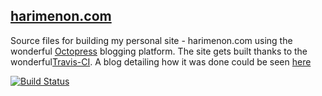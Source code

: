 ## [harimenon.com](http://www.harimenon.com)

Source files for building my personal site - harimenon.com using the wonderful [Octopress](http://octopress.org) blogging platform. The site gets built thanks to the wonderful[Travis-CI](bttp://travis-ci.org). A blog detailing how it was done could be seen [here]()

[![Build Status](https://travis-ci.org/floydpink/harimenon.com.png?branch=master)](https://travis-ci.org/floydpink/harimenon.com)
